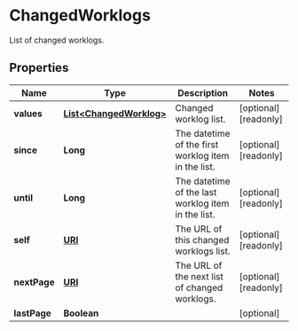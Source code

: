 

# ChangedWorklogs

List of changed worklogs.
## Properties

Name | Type | Description | Notes
------------ | ------------- | ------------- | -------------
**values** | [**List&lt;ChangedWorklog&gt;**](ChangedWorklog.md) | Changed worklog list. |  [optional] [readonly]
**since** | **Long** | The datetime of the first worklog item in the list. |  [optional] [readonly]
**until** | **Long** | The datetime of the last worklog item in the list. |  [optional] [readonly]
**self** | [**URI**](URI.md) | The URL of this changed worklogs list. |  [optional] [readonly]
**nextPage** | [**URI**](URI.md) | The URL of the next list of changed worklogs. |  [optional] [readonly]
**lastPage** | **Boolean** |  |  [optional]



